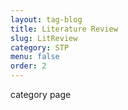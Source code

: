 ```yaml
---
layout: tag-blog
title: Literature Review
slug: LitReview
category: STP
menu: false
order: 2
---
```


category page